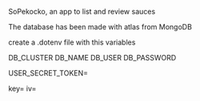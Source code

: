 SoPekocko, an app to list and review sauces


The database has been made with atlas from MongoDB


create a .dotenv file with this variables

DB_CLUSTER
DB_NAME
DB_USER
DB_PASSWORD

USER_SECRET_TOKEN= <token used by jwt to encrypt your token>

key=<some random caracters used to encrypt the email>
iv=<some random caracters used to encrypt the email>


  
